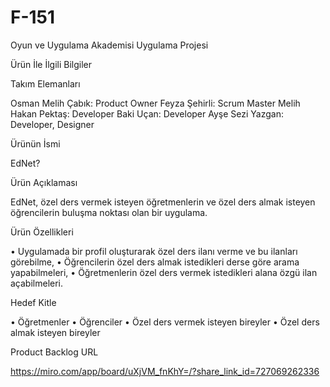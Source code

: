 # F-151
 Oyun ve Uygulama Akademisi Uygulama Projesi

Ürün İle İlgili Bilgiler

Takım Elemanları

Osman Melih Çabık: Product Owner
Feyza Şehirli: Scrum Master
Melih Hakan Pektaş: Developer
Baki Uçan: Developer
Ayşe Sezi Yazgan: Developer, Designer

Ürünün İsmi

EdNet?

Ürün Açıklaması

EdNet, özel ders vermek isteyen öğretmenlerin ve özel ders almak isteyen öğrencilerin buluşma noktası olan bir uygulama. 

Ürün Özellikleri

•	Uygulamada bir profil oluşturarak özel ders ilanı verme ve bu ilanları görebilme,
•	Öğrencilerin özel ders almak istedikleri derse göre arama yapabilmeleri,
•	Öğretmenlerin özel ders vermek istedikleri alana özgü ilan açabilmeleri.

Hedef Kitle

•	Öğretmenler
•	Öğrenciler
•	Özel ders vermek isteyen bireyler
•	Özel ders almak isteyen bireyler

Product Backlog URL

https://miro.com/app/board/uXjVM_fnKhY=/?share_link_id=727069262336
